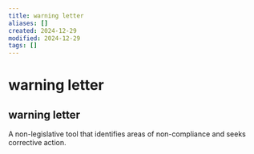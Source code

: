 ```yaml
---
title: warning letter
aliases: []
created: 2024-12-29
modified: 2024-12-29
tags: []
---
```

# warning letter
## warning letter

A non-legislative tool that identifies areas of non-compliance and seeks corrective action.
